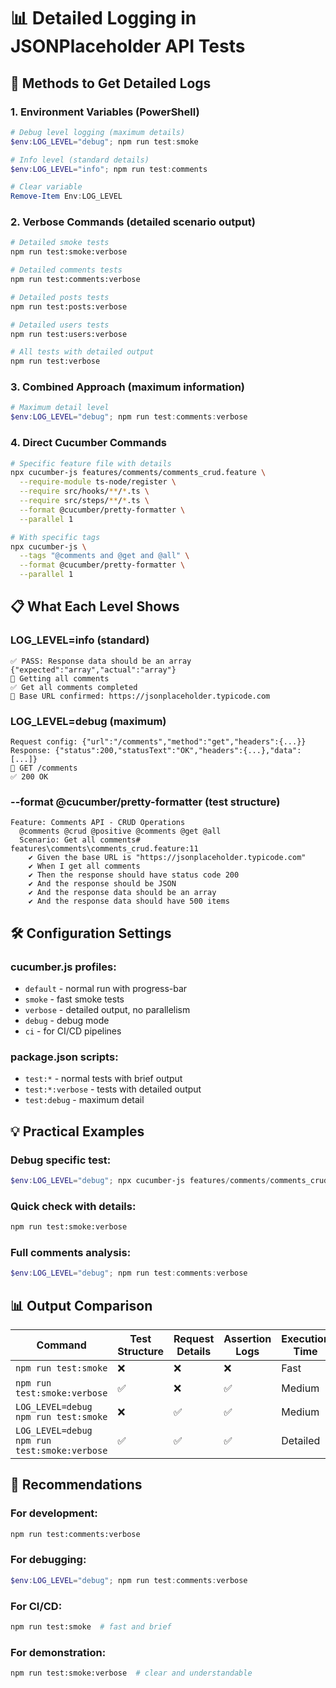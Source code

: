 # 📊 Detailed Logging in JSONPlaceholder API Tests

## 🎯 Methods to Get Detailed Logs

### 1. **Environment Variables** (PowerShell)

```powershell
# Debug level logging (maximum details)
$env:LOG_LEVEL="debug"; npm run test:smoke

# Info level (standard details)  
$env:LOG_LEVEL="info"; npm run test:comments

# Clear variable
Remove-Item Env:LOG_LEVEL
```

### 2. **Verbose Commands** (detailed scenario output)

```bash
# Detailed smoke tests
npm run test:smoke:verbose

# Detailed comments tests  
npm run test:comments:verbose

# Detailed posts tests
npm run test:posts:verbose

# Detailed users tests
npm run test:users:verbose

# All tests with detailed output
npm run test:verbose
```

### 3. **Combined Approach** (maximum information)

```powershell
# Maximum detail level
$env:LOG_LEVEL="debug"; npm run test:comments:verbose
```

### 4. **Direct Cucumber Commands**

```bash
# Specific feature file with details
npx cucumber-js features/comments/comments_crud.feature \
  --require-module ts-node/register \
  --require src/hooks/**/*.ts \
  --require src/steps/**/*.ts \
  --format @cucumber/pretty-formatter \
  --parallel 1

# With specific tags
npx cucumber-js \
  --tags "@comments and @get and @all" \
  --format @cucumber/pretty-formatter \
  --parallel 1
```

## 📋 What Each Level Shows

### **LOG_LEVEL=info** (standard)
```
✅ PASS: Response data should be an array {"expected":"array","actual":"array"}  
🔄 Getting all comments
✅ Get all comments completed
🔗 Base URL confirmed: https://jsonplaceholder.typicode.com
```

### **LOG_LEVEL=debug** (maximum)
```
Request config: {"url":"/comments","method":"get","headers":{...}}
Response: {"status":200,"statusText":"OK","headers":{...},"data":[...]}
🔄 GET /comments
✅ 200 OK  
```

### **--format @cucumber/pretty-formatter** (test structure)
```
Feature: Comments API - CRUD Operations
  @comments @crud @positive @comments @get @all
  Scenario: Get all comments# features\comments\comments_crud.feature:11
    ✔ Given the base URL is "https://jsonplaceholder.typicode.com"
    ✔ When I get all comments
    ✔ Then the response should have status code 200
    ✔ And the response should be JSON
    ✔ And the response data should be an array
    ✔ And the response data should have 500 items
```

## 🛠️ Configuration Settings

### **cucumber.js** profiles:
- `default` - normal run with progress-bar
- `smoke` - fast smoke tests  
- `verbose` - detailed output, no parallelism
- `debug` - debug mode
- `ci` - for CI/CD pipelines

### **package.json** scripts:
- `test:*` - normal tests with brief output
- `test:*:verbose` - tests with detailed output  
- `test:debug` - maximum detail

## 💡 Practical Examples

### Debug specific test:
```powershell
$env:LOG_LEVEL="debug"; npx cucumber-js features/comments/comments_crud.feature --tags "@comments and @post and @create" --format @cucumber/pretty-formatter --parallel 1
```

### Quick check with details:
```bash
npm run test:smoke:verbose
```

### Full comments analysis:
```powershell
$env:LOG_LEVEL="debug"; npm run test:comments:verbose
```

## 📊 Output Comparison

| Command | Test Structure | Request Details | Assertion Logs | Execution Time |
|---------|----------------|-----------------|----------------|----------------|
| `npm run test:smoke` | ❌ | ❌ | ❌ | Fast |
| `npm run test:smoke:verbose` | ✅ | ❌ | ✅ | Medium |
| `LOG_LEVEL=debug npm run test:smoke` | ❌ | ✅ | ✅ | Medium |
| `LOG_LEVEL=debug npm run test:smoke:verbose` | ✅ | ✅ | ✅ | Detailed |

## 🎯 Recommendations

### For development:
```bash
npm run test:comments:verbose
```

### For debugging:  
```powershell
$env:LOG_LEVEL="debug"; npm run test:comments:verbose
```

### For CI/CD:
```bash
npm run test:smoke  # fast and brief
```

### For demonstration:
```bash
npm run test:smoke:verbose  # clear and understandable
```
